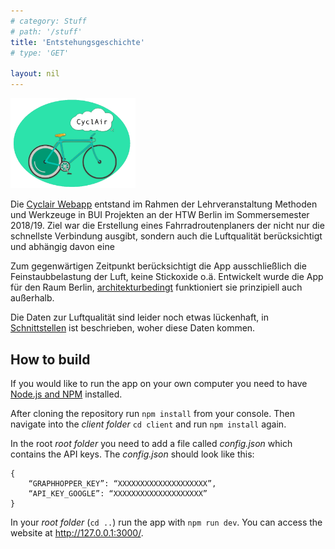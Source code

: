 ```yaml
---
# category: Stuff
# path: '/stuff'
title: 'Entstehungsgeschichte'
# type: 'GET'

layout: nil
---
```


<img src="/../img/cylairLogo.png" alt="Cyclair-Logo" style="max-width: 200px" />

Die [Cyclair Webapp](https://cyclair.herokuapp.com) entstand im Rahmen der Lehrveranstaltung Methoden und Werkzeuge in BUI Projekten an der HTW Berlin im Sommersemester 2018/19. Ziel war die Erstellung eines Fahrradroutenplaners der nicht nur die schnellste Verbindung ausgibt, sondern auch die Luftqualität berücksichtigt und abhängig davon eine 

Zum gegenwärtigen Zeitpunkt berücksichtigt die App ausschließlich die Feinstaubbelastung der Luft, keine Stickoxide o.ä. Entwickelt wurde die App für den Raum Berlin, [architekturbedingt](#Architektur) funktioniert sie prinzipiell auch außerhalb.

Die Daten zur Luftqualität sind leider noch etwas lückenhaft, in [Schnittstellen](#Schnittstellen) ist beschrieben, woher diese Daten kommen.

## How to build

If you would like to run the app on your own computer you need to have [Node.js and NPM](https://nodejs.org/en/) installed.

After cloning the repository run `npm install` from your console. Then navigate into the *client folder* `cd client` and run `npm install` again.

In the root *root folder* you need to add a file called *config.json* which contains the API keys. The *config.json* should look like this:
```
{
    “GRAPHHOPPER_KEY”: “XXXXXXXXXXXXXXXXXXXX”,
    “API_KEY_GOOGLE”: “XXXXXXXXXXXXXXXXXXXX”
}
```

In your *root folder* (`cd ..`) run the app with 
`npm run dev`. You can access the website at <http://127.0.0.1:3000/>.
